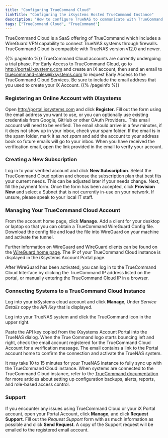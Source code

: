 ```yaml
---
title: "Configuring TrueCommand Cloud"
linkTitle: "Configuring the iXsystems Hosted TrueCommand Instance"
description: "How to configure TrueNAS to communicate with TrueCommand Cloud"
tags: ["TrueCommand Cloud", "TrueCommand"]
---
```


TrueCommand Cloud is a SaaS offering of TrueCommand which includes a WireGuard VPN capability to connect TrueNAS systems through firewalls. TrueCommand Cloud is compatible with TrueNAS version v12.0 and newer.

{{% pageinfo %}}
TrueCommand Cloud accounts are currently undergoing a trial phase. For Early Access to TrueCommand Cloud, go to http://portal.ixsystems.com and create an iX account, then send an email to truecommand-sales@ixsystems.com to request Early Access to the TrueCommand Cloud Services. Be sure to include the email address that you used to create your iX Account.
{{% /pageinfo %}}

### Registering an Online Account with iXsystems

Open http://portal.ixsystems.com and click **Register**. Fill out the form using the email address you want to use, or you can optionally use existing credentials from Google, GitHub or other OAuth Providers.. This email account will need to be verified.  The email should arrive in a few minutes, if it does not show up in your inbox, check your spam folder.  If the email is in the spam folder, mark it as *not spam* and add the account to your address book so future emails will go to your inbox.
When you have received the verification email, open the link provided in the email to verify your account.  

### Creating a New Subscription

Log in to your verified account and click **New Subscription**.  Select the TrueCommand Cloud option and choose the subscription plan that best fits your current needs.  This can be adjusted later if your needs change.  Next, fill the payment form. Once the form has been accepted, click **Provision Now** and select a Subnet that is not currently in-use on your network. If unsure, please speak to your local IT staff.

### Managing Your TrueCommand Cloud Account

From the account home page, click **Manage**.  Add a client for your desktop or laptop so that you can obtain a TrueCommand WireGuard Config file. Download the config file and load the file into WireGuard on your machine and activate the tunnel.

Further information on WireGuard and WireGuard clients can be found on the [WireGuard home page](https://www.wireguard.com). The IP of your TrueCommand Cloud instance is displayed in the iXsystems Account Portal page.  

After WireGuard has been activated, you can log in to the TrueCommand Cloud Interface by  clicking the TrueCommand IP address listed on the portal, or manually entering the TrueCommand Cloud IP in a browser. 

### Connecting Systems to a TrueCommand Cloud Instance

Log into your ixSystems cloud account and click **Manage**, Under *Service Details* copy the *API Key* that is displayed.

Log into your TrueNAS system and click the TrueCommand icon in the upper right.

Paste the API key copied from the iXsystems Account Portal into the TrueNAS dialog.  When the True Command logo starts bouncing left and right, check the email account registered for the TrueCommand Cloud Account for a verification message.  The email contains a link to the Portal account home to confirm the connection and activate the TrueNAS system.

It may take 10 to 15 minutes for your TrueNAS instance to fully sync up with the TrueCommand Cloud instance. When systems are connected to the TrueCommand Cloud instance, refer to the [TrueCommand documentation](/hub/truecommand/) for more articles about setting up configuration backups, alerts, reports, and role-based access control.

### Support

If you encounter any issues using TrueCommand Cloud or your iX Portal account, open your Portal Account, click **Manage**, and click **Request Support**. Fill out the *Request Support* form with as much information as possible and click **Send Request**. A copy of the Support request will be emailed to the registered email account.
